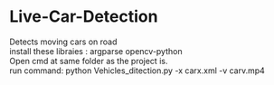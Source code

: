# Live-Car-Detection <br>
Detects moving cars on road <br>
install these libraies : argparse opencv-python <br>
Open cmd at same folder as the project is. <br> 
run command: python Vehicles_ditection.py -x carx.xml -v carv.mp4 <br>
